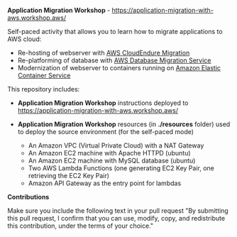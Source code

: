 **Application Migration Workshop** - https://application-migration-with-aws.workshop.aws/

Self-paced activity that allows you to learn how to migrate applications to AWS cloud:  
  - Re-hosting of webserver with [AWS CloudEndure Migration](https://aws.amazon.com/cloudendure-migration/)  
  - Re-platforming of database with [AWS Database Migration Service](https://aws.amazon.com/dms/)  
  - Modernization of webserver to containers running on [Amazon Elastic Container Service](https://aws.amazon.com/ecs/)   

This repository includes:
 - **Application Migration Workshop** instructions deployed to https://application-migration-with-aws.workshop.aws/
 - **Application Migration Workshop** resources (in **./resources** folder) used to deploy the source environment (for the self-paced mode)   
 
   - An Amazon VPC (Virtual Private Cloud) with a NAT Gateway
   - An Amazon EC2 machine with Apache HTTPD (ubuntu)  
   - An Amazon EC2 machine with MySQL database (ubuntu)   
   - Two AWS Lambda Functions (one generating EC2 Key Pair, one retrieving the EC2 Key Pair)   
   - Amazon API Gateway as the entry point for lambdas   

**Contributions**

Make sure you include the following text in your pull request "By submitting this pull request, I confirm that you can use, modify, copy, and redistribute this contribution, under the terms of your choice."
